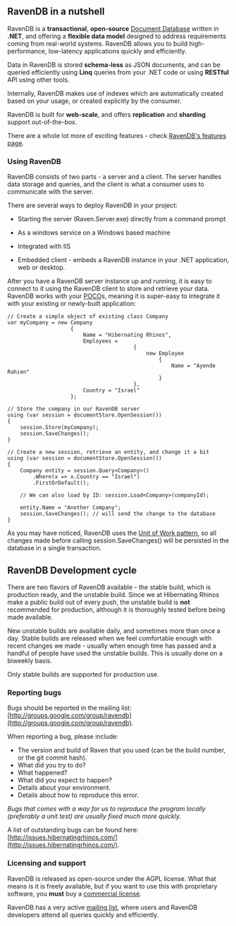 ﻿
## RavenDB in a nutshell

RavenDB is a **transactional**, **open-source** [Document Database](what-is-a-document-database) written in **.NET**, and offering a **flexible data model** designed to address requirements coming from real-world systems. RavenDB allows you to build high-performance, low-latency applications quickly and efficiently.

Data in RavenDB is stored **schema-less** as JSON documents, and can be queried efficiently using **Linq** queries from your .NET code or using **RESTful** API using other tools. 

Internally, RavenDB makes use of indexes which are automatically created based on your usage, or created explicitly by the consumer.

RavenDB is built for **web-scale**, and offers **replication** and **sharding** support out-of-the-box.

There are a whole lot more of exciting features - check [RavenDB's features page](http://ravendb.net/features).

### Using RavenDB

RavenDB consists of two parts - a server and a client. The server handles data storage and queries, and the client is what a consumer uses to communicate with the server. 

There are several ways to deploy RavenDB in your project:

* Starting the server (Raven.Server.exe) directly from a command prompt
 
* As a windows service on a Windows based machine

* Integrated with IIS

* Embedded client - embeds a RavenDB instance in your .NET application, web or desktop.

After you have a RavenDB server instance up and running, it is easy to connect to it using the RavenDB client to store and retrieve your data. RavenDB works with your [POCO](http://en.wikipedia.org/wiki/Plain_Old_CLR_Object)s, meaning it is super-easy to integrate it with your existing or newly-built application:

	// Create a simple object of existing class Company
	var myCompany = new Company
	                    {
	                        Name = "Hibernating Rhinos",
	                        Employees =
	                                        {
	                                            new Employee
	                                                {
	                                                    Name = "Ayende Rahien"
	                                                }
	                                        },
	                        Country = "Israel"
	                    };
	 
	// Store the company in our RavenDB server
	using (var session = documentStore.OpenSession())
	{
	    session.Store(myCompany);
	    session.SaveChanges();
	}
	 
	// Create a new session, retrieve an entity, and change it a bit
	using (var session = documentStore.OpenSession())
	{
	    Company entity = session.Query<Company>()
	        .Where(x => x.Country == "Israel")
	        .FirstOrDefault();
	 
	    // We can also load by ID: session.Load<Company>(companyId);
	 
	    entity.Name = "Another Company";
	    session.SaveChanges(); // will send the change to the database
	}

As you may have noticed, RavenDB uses the [Unit of Work pattern](http://martinfowler.com/eaaCatalog/unitOfWork.html), so all changes made before calling session.SaveChanges() will be persisted in the database in a single transaction.

## RavenDB Development cycle

There are two flavors of RavenDB available - the stable build, which is production ready, and the unstable build. Since we at Hibernating Rhinos make a public build out of every push, the unstable build is **not** recommended for production, although it is thoroughly tested before being made available.

New unstable builds are available daily, and sometimes more than once a day. Stable builds are released when we feel comfortable enough with recent changes we made - usually when enough time has passed and a handful of people have used the unstable builds. This is usually done on a biweekly basis.

Only stable builds are supported for production use. 

### Reporting bugs

Bugs should be reported in the mailing list: [http://groups.google.com/group/ravendb](http://groups.google.com/group/ravendb).

When reporting a bug, please include:

* The version and build of Raven that you used (can be the build number, or the git commit hash).
* What did you try to do?
* What happened?
* What did you expect to happen?
* Details about your environment.
* Details about how to reproduce this error.

*Bugs that comes with a way for us to reproduce the program locally (preferably a unit test) are usually fixed much more quickly.*

A list of outstanding bugs can be found here: [http://issues.hibernatingrhinos.com/](http://issues.hibernatingrhinos.com/).

### Licensing and support

RavenDB is released as open-source under the AGPL license. What that means is it is freely available, but if you want to use this with proprietary software, you **must** buy a [commercial license](http://ravendb.net/licensing).

RavenDB has a very active [mailing list](http://groups.google.com/group/ravendb), where users and RavenDB developers attend all queries quickly and efficiently.
